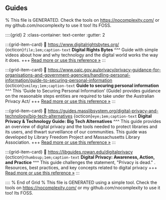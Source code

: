 ## Guides  

% This file is GENERATED. Check the tools on https://nocomplexity.com/ or my github.com/nocomplexity to use it too! Its FOSS. 

::::{grid} 2
:class-container: text-center
:gutter: 2

:::{grid-item-card}
:link: https://www.digitalrightsbytes.org/ 
{octicon}`file;1em;caption-text` **Digital Rights Bytes**
^^^
Guide with simple videos about how and why technology and the digital world works the way it does. 
+++
[Read more or use this reference »](https://www.digitalrightsbytes.org/)
:::


:::{grid-item-card}
:link: https://www.oaic.gov.au/privacy/privacy-guidance-for-organisations-and-government-agencies/handling-personal-information/guide-to-securing-personal-information 
{octicon}`smiley;1em;caption-text` **Guide to securing personal information**
^^^
This ‘Guide to Securing Personal Information’ (Guide) provides guidance on the reasonable steps entities are required to take under the Australian Privacy Act/
+++
[Read more or use this reference »](https://www.oaic.gov.au/privacy/privacy-guidance-for-organisations-and-government-agencies/handling-personal-information/guide-to-securing-personal-information)
:::


:::{grid-item-card}
:link: https://guides.masslibsystem.org/digital-privacy-and-technology/big-tech-alternatives 
{octicon}`eye;1em;caption-text` **Digital Privacy & Technology Guide: Big Tech Alternatives**
^^^
This guide provides an overview of digital privacy and the tools needed to protect libraries and its users, and thwart surveillance of our communities. This guide was developed by Library Freedom Project and Massachusetts Library Association.
+++
[Read more or use this reference »](https://guides.masslibsystem.org/digital-privacy-and-technology/big-tech-alternatives)
:::


:::{grid-item-card}
:link: https://libguides.rowan.edu/digitalprivacy 
{octicon}`thumbsup;1em;caption-text` **Digital Privacy: Awareness, Action, and Practice**
^^^
This guide challenges the statement, "Privacy is dead." . Resources, best practices, and key concepts related to digital privacy
+++
[Read more or use this reference »](https://libguides.rowan.edu/digitalprivacy)
:::


:::: 
 % End of Grid 
% This file is GENERATED using a simple tool. Check the tools on https://nocomplexity.com/ or my github.com/nocomplexity to use it too! Its FOSS. 

